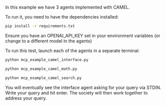 In this example we have 3 agents implemented with CAMEL.

To run it, you need to have the dependencies installed:

```bash
pip install -r requirements.txt
```
Ensure you have an OPENAI_API_KEY set in your environment variables (or change to a different model in the agents)

To run this test, launch each of the agents in a separate terminal:

```bash
python mcp_example_camel_interface.py
```

```bash
python mcp_example_camel_math.py
```

```bash
python mcp_example_camel_search.py
```

You will eventually see the interface agent asking for your query via STDIN. Write your query and hit enter. 
The society will then work together to address your query.
